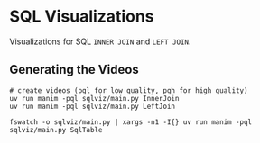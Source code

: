 # SQL Visualizations

Visualizations for SQL `INNER JOIN` and `LEFT JOIN`.

## Generating the Videos

```
# create videos (pql for low quality, pqh for high quality)
uv run manim -pql sqlviz/main.py InnerJoin
uv run manim -pql sqlviz/main.py LeftJoin

fswatch -o sqlviz/main.py | xargs -n1 -I{} uv run manim -pql sqlviz/main.py SqlTable
```